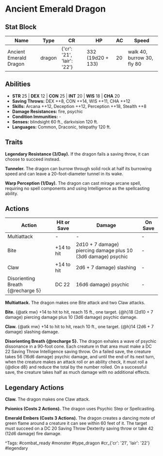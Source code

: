 # Ancient Emerald Dragon

## Stat Block

| Name | Type | CR | HP | AC | Speed |
|------|------|----|----|----|-------|
| Ancient Emerald Dragon | dragon | {'cr': '21', 'lair': '22'} | 332 (19d20 + 133) | 20 | walk 40, burrow 30, fly 80 |

## Abilities

- **STR** 25 | **DEX** 12 | **CON** 25 | **INT** 20 | **WIS** 18 | **CHA** 20
- **Saving Throws:** DEX ++8, CON ++14, WIS ++11, CHA ++12  
- **Skills:** Arcana ++12, Deception ++12, Perception ++18, Stealth ++8  
- **Damage Resistances:** fire, psychic  
- **Condition Immunities:** -  
- **Senses:** blindsight 60 ft., darkvision 120 ft.  
- **Languages:** Common, Draconic, telepathy 120 ft.

## Traits

**Legendary Resistance (3/Day).** If the dragon fails a saving throw, it can choose to succeed instead.

**Tunneler.** The dragon can burrow through solid rock at half its burrowing speed and can leave a 20-foot-diameter tunnel in its wake.

**Warp Perception (1/Day).** The dragon can cast mirage arcane spell, requiring no spell components and using Intelligence as the spellcasting ability.


## Actions

| Action | Hit or Save | Damage | On Save |
|--------|--------------|--------|----------|
| Multiattack | - | - | - |
| Bite | +14 to hit | 2d10 + 7 damage) piercing damage plus 10 (3d6 damage) psychic | - |
| Claw | +14 to hit | 2d6 + 7 damage) slashing | - |
| Disorienting Breath {@recharge 5} | DC 22 | 16d6 damage) psychic | - |

**Multiattack.** The dragon makes one Bite attack and two Claw attacks.

**Bite.** {@atk mw} +14 to hit to hit, reach 15 ft., one target. {@h}18 (2d10 + 7 damage) piercing damage plus 10 (3d6 damage) psychic damage.

**Claw.** {@atk mw} +14 to hit to hit, reach 10 ft., one target. {@h}14 (2d6 + 7 damage) slashing damage.

**Disorienting Breath {@recharge 5}.** The dragon exhales a wave of psychic dissonance in a 90-foot cone. Each creature in that area must make a DC 22 Saving Throw Intelligence saving throw. On a failed save, the creature takes 56 (16d6 damage) psychic damage, and until the end of its next turn, when the creature makes an attack roll or an ability check, it must roll a {@dice d8} and reduce the total by the number rolled. On a successful save, the creature takes half as much damage with no additional effects.

## Legendary Actions

**Claw.** The dragon makes one Claw attack.

**Psionics (Costs 2 Actions).** The dragon uses Psychic Step or Spellcasting.

**Emerald Embers (Costs 3 Actions).** The dragon creates a dancing mote of green flame around a creature it can see within 60 feet of it. The target must succeed on a DC 20 Saving Throw Dexterity saving throw or take 42 (12d6 damage) fire damage.



^Tags: #combat_ready #monster #type_dragon #cr_{'cr': '21', 'lair': '22'} #legendary